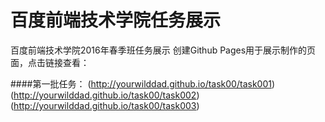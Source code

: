 # 百度前端技术学院任务展示
百度前端技术学院2016年春季班任务展示
创建Github Pages用于展示制作的页面，点击链接查看：

####第一批任务：
<task01>(http://yourwilddad.github.io/task00/task001)
<task02>(http://yourwilddad.github.io/task00/task002)
<task03>(http://yourwilddad.github.io/task00/task003)
